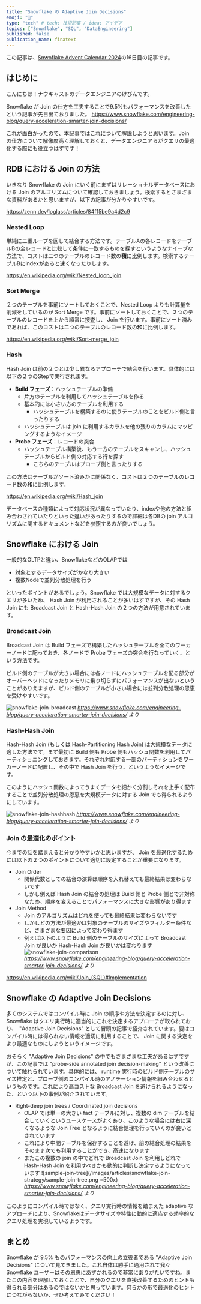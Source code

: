 ```yaml
---
title: "Snowflake の Adaptive Join Decisions"
emoji: "🌳"
type: "tech" # tech: 技術記事 / idea: アイデア
topics: ["Snowflake", "SQL", "DataEngineering"]
published: false
publication_name: finatext
---
```


この記事は、[Snwoflake Advent Calendar 2024]( https://qiita.com/advent-calendar/2024/snowflake )の16日目の記事です。

## はじめに

こんにちは！ナウキャストのデータエンジニアのけびんです。

Snowflake が Join の仕方を工夫することで9.5%もパフォーマンスを改善したという記事が先日出ておりました。
https://www.snowflake.com/engineering-blog/query-acceleration-smarter-join-decisions/

これが面白かったので、本記事ではこれについて解説しようと思います。Join の仕方について解像度高く理解しておくと、データエンジニアらがクエリの最適化する際にも役立つはずです！



## RDB における Join の方法

いきなり Snowflake の Join にいく前にまずはリレーショナルデータベースにおける Join のアルゴリズムについて確認しておきましょう。検索するとさまざまな資料があるかと思いますが、以下の記事が分かりやすいです。

https://zenn.dev/loglass/articles/84f15be9a4d2c9


### Nested Loop

単純に二重ループを回して結合する方法です。テーブルAの各レコードをテーブルBの全レコードと比較して条件に一致するものを探すというようなナイーブな方法で、コストは二つのテーブルのレコード数の**積**に比例します。検索するテーブルBにindexがあると速くなったりします。

https://en.wikipedia.org/wiki/Nested_loop_join


### Sort Merge

２つのテーブルを事前にソートしておくことで、Nested Loop よりも計算量を削減をしているのが Sort Merge です。事前にソートしておくことで、２つのテーブルのレコードを上から順番に捜査し、 Join を行います。事前にソート済みであれば、このコストは二つのテーブルのレコード数の**和**に比例します。

https://en.wikipedia.org/wiki/Sort-merge_join

### Hash

Hash Join は前の２つとは少し異なるアプローチで結合を行います。具体的には以下の２つのStepで実行されます。

* **Build フェーズ**：ハッシュテーブルの準備
  * 片方のテーブルを利用してハッシュテーブルを作る
  * 基本的には小さい方のテーブルを利用する
    * ハッシュテーブルを構築するのに使うテーブルのことをビルド側と言ったりする
  * ハッシュテーブルは join に利用するカラムを他の残りのカラムにマッピングするようなイメージ
* **Probe フェーズ**：レコードの突合
  * ハッシュテーブル構築後、もう一方のテーブルをスキャンし、ハッシュテーブルからビルド側の対応する行を探す
    * こちらのテーブルはプローブ側と言ったりする

この方法はテーブルがソート済みかに関係なく、コストは２つのテーブルのレコード数の**和**に比例します。

https://en.wikipedia.org/wiki/Hash_join


データベースの種類によって対応状況が異なっていたり、indexや他の方法と組み合わされていたりといった違いがあったりするので詳細は各DBの join アルゴリズムに関するドキュメントなどを参照するのが良いでしょう。


## Snowflake における Join

一般的なOLTPと違い、SnowflakeなどのOLAPでは

* 対象とするデータサイズがかなり大きい
* 複数Nodeで並列分散処理を行う

といったポイントがあるでしょう。Snowflake では大規模なデータに対するクエリが多いため、 Hash Join が利用されることが多いはずですが、その Hash Join にも Broadcast Join と Hash-Hash Join の２つの方法が用意されています。


### Broadcast Join

Broadcast Join は Build フェーズで構築したハッシュテーブルを全てのワーカーノードに配っておき、各ノードで Probe フェーズの突合を行なっていく、という方法です。

ビルド側のテーブルが大きい場合には各ノードにハッシュテーブルを配る部分がオーバーヘッドになったりメモリに乗り切らずにパフォーマンスが出ないということがありえますが、ビルド側のテーブルが小さい場合には並列分散処理の恩恵を受けやすいです。

![snowflake-join-broadcast](/images/articles/snowflake-join-strategy/snowflake-join-broadcast.png)
*https://www.snowflake.com/engineering-blog/query-acceleration-smarter-join-decisions/ より*


### Hash-Hash Join

Hash-Hash Join (もしくは Hash-Partitioning Hash Join) は大規模なデータに適した方法です。まず最初に Build 側も Probe 側もハッシュ関数を利用してパーティショニングしておきます。それぞれ対応する一部のパーティションをワーカーノードに配置し、その中で Hash Join を行う、というようなイメージです。

このようにハッシュ関数によってうまくデータを細かく分割しそれを上手く配布することで並列分散処理の恩恵を大規模データに対する Join でも得られるようにしています。

![snowflake-join-hashhash](/images/articles/snowflake-join-strategy/snowflake-join-hashhash.png)
*https://www.snowflake.com/engineering-blog/query-acceleration-smarter-join-decisions/ より*



### Join の最適化のポイント

今までの話を踏まえると分かりやすいかと思いますが、 Join を最適化するためには以下の２つのポイントについて適切に設定することが重要になります。

* Join Order
  * 関係代数としての結合の演算は順序を入れ替えても最終結果は変わらないです
  * しかし例えば Hash Join の結合の処理は Build 側と Probe 側とで非対称なため、順序を変えることでパフォーマンスに大きな影響があり得ます
* Join Method
  * Join のアルゴリズムはどれを使っても最終結果は変わらないです
  * しかしどの方法が最適かは対象のテーブルのサイズやフィルター条件など、さまざまな要因によって変わり得ます
  * 例えば以下のように Build 側のテーブルのサイズによって Broadcast Join が良いか Hash-Hash Join が良いかは変わります
    ![snowflake-join-comparison](/images/articles/snowflake-join-strategy/snowflake-join-comparison.png)
    *https://www.snowflake.com/engineering-blog/query-acceleration-smarter-join-decisions/ より*


https://en.wikipedia.org/wiki/Join_(SQL)#Implementation



## Snowflake の Adaptive Join Decisions

多くのシステムではコンパイル時に Join の順序や方法を決定するのに対し、 Snowflake はクエリ実行時に適当的にこれを決定するアプローチが取られており、　"Adaptive Join Decisions" として冒頭の記事で紹介されています。要はコンパイル時には得られない情報を適切に利用することで、 Join に関する決定をより最適なものにしようというイメージです。

おそらく "Adaptive Join Decisions" の中でもさまざまな工夫があるはずですが、この記事では "probe-side annotated join decision-making" という改善について触れられています。具体的には、 runtime 実行時のビルド側テーブルのサイズ推定と、プローブ側のコンパイル時のアノテーション情報を組み合わせるというものです。これにより高コストな Broadcast Join を避けられるようになった、という以下の事例が紹介されています。

* Right-deep join trees / Coordinated join decisions
  * OLAP では単一の大きい fact テーブルに対し、複数の dim テーブルを結合していくというユースケースがよくあり、このような場合には右に深くなるような Join Tree となるように結合処理を行っていくのが良いとされています
  * これにより中間テーブルを保存することを避け、前の結合処理の結果をそのまま次でも利用することができ、高速になります
  * またこの複数の join の中でどれで Broadcast Join を利用しどれで Hash-Hash Join を利用すべきかも動的に判断し決定するようになっています
    ![sample-join-tree](/images/articles/snowflake-join-strategy/sample-join-tree.png =500x)
    *https://www.snowflake.com/engineering-blog/query-acceleration-smarter-join-decisions/ より*

このようにコンパイル時ではなく、クエリ実行時の情報を踏まえた adaptive なアプローチにより、Snowflakeはデータサイズや特性に動的に適応する効率的なクエリ処理を実現しているようです。


## まとめ

Snowflake が 9.5% ものパフォーマンスの向上の立役者である "Adaptive Join Decisions" について見てきました。これ自体は勝手に適用されて我々 Snowflake ユーザーはその恩恵にあずかれるので非常にありがたいですね。またこの内容を理解しておくことで、自分のクエリを直接改善するためのヒントも得られる部分はあるのではないかと思っています。何らかの形で最適化のヒントにつながらないか、ぜひ考えてみてください！